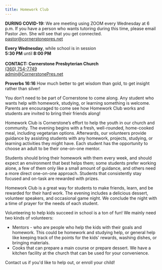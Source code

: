 ```yaml
---
title: Homework Club
---
```

**DURING COVID-19:** We are meeting using ZOOM every Wednesday at 6 p.m. If you have a person who wants tutoring during this time, please email Pastor Jen. She will see that you get connected.  pastor@cornerstonepres.net 



**Every Wednesday**, while school is in session\
**5:30 PM** until **8:00 PM**\
\
**CONTACT: Cornerstone Presbyterian Church**\
[(360) 754-7749](tel:360-754-7749)\
[admin@CornerstonePres.net](mailto:admin@cornerstonepres.net)

**Proverbs 16:16** How much better to get wisdom than gold, to get insight rather than silver!

You don’t need to be part of Cornerstone to come along. Any student who wants help with homework, studying, or learning something is welcome. Parents are encouraged to come see how Homework Club works and students are invited to bring their friends along! 

Homework Club is Cornerstone’s effort to help the youth in our church and community. The evening begins with a fresh, well-rounded, home-cooked meal, including vegetarian options. Afterwards, our volunteers provide guidance by assisting students with any homework, projects, studying, or learning activities they might have. Each student has the opportunity to choose an adult to be their one-on-one mentor.

Students should bring their homework with them every week, and should expect an environment that best helps them; some students prefer working alone, a few of them only like a small amount of guidance, and others need a more direct one-on-one approach. Students that consistently stay focused and on-task are rewarded with prizes.

Homework Club is a great way for students to make friends, learn, and be rewarded for their hard work. The evening includes a delicious dessert, volunteer speakers, and occasional game night. We conclude the night with a time of prayer for the needs of each student.

Volunteering to help kids succeed in school is a ton of fun! We mainly need two kinds of volunteers:

* Mentors - who are people who help the kids with their goals and homework. This could be homework and studying help, or general help like keeping track of the points for the kids' rewards, washing dishes, or bringing materials.
* Cooks that can prepare a main course or prepare dessert. We have a kitchen facility at the church that can be used for your convenience.

Contact us if you'd like to help out, or enroll your child!